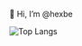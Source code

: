 👋 Hi, I’m @hexbe

![Top Langs](https://github-readme-stats.vercel.app/api/top-langs/?username=anuraghazra&hide_progress=true)

